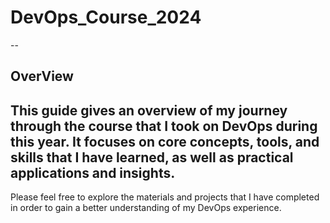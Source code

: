 # DevOps_Course_2024
--
## OverView
This guide gives an overview of my journey through the course that I took on DevOps during this year. It focuses on core concepts, tools, and skills that I have learned, as well as practical applications and insights.
--
Please feel free to explore the materials and projects that I have completed in order to gain a better understanding of my DevOps experience.
